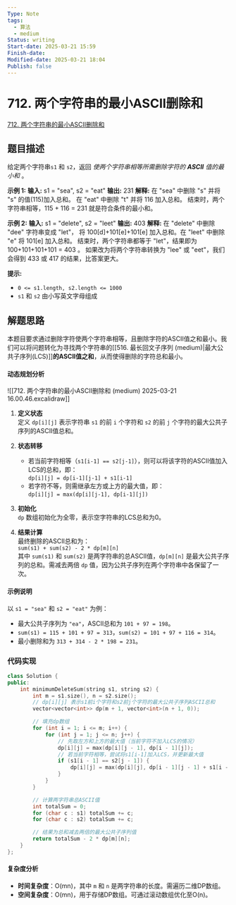 ```yaml
---
Type: Note
tags:
  - 算法
  - medium
Status: writing
Start-date: 2025-03-21 15:59
Finish-date: 
Modified-date: 2025-03-21 18:04
Publish: false
---
```



# 712. 两个字符串的最小ASCII删除和
[712. 两个字符串的最小ASCII删除和](https://leetcode.cn/problems/minimum-ascii-delete-sum-for-two-strings/)

## 题目描述
给定两个字符串`s1` 和 `s2`，返回 _使两个字符串相等所需删除字符的 **ASCII** 值的最小和_ 。

**示例 1:**
**输入:** s1 = "sea", s2 = "eat"
**输出:** 231
**解释:** 在 "sea" 中删除 "s" 并将 "s" 的值(115)加入总和。
在 "eat" 中删除 "t" 并将 116 加入总和。
结束时，两个字符串相等，115 + 116 = 231 就是符合条件的最小和。

**示例 2:**
**输入:** s1 = "delete", s2 = "leet"
**输出:** 403
**解释:** 在 "delete" 中删除 "dee" 字符串变成 "let"，
将 100[d]+101[e]+101[e] 加入总和。在 "leet" 中删除 "e" 将 101[e] 加入总和。
结束时，两个字符串都等于 "let"，结果即为 100+101+101+101 = 403 。
如果改为将两个字符串转换为 "lee" 或 "eet"，我们会得到 433 或 417 的结果，比答案更大。

**提示:**
- `0 <= s1.length, s2.length <= 1000`
- `s1` 和 `s2` 由小写英文字母组成

## 解题思路
本题目要求通过删除字符使两个字符串相等，且删除字符的ASCII值之和最小。我们可以将问题转化为寻找两个字符串的[[516. 最长回文子序列 (medium)|最大公共子序列(LCS)]]**的ASCII值之和**，从而使得删除的字符总和最小。

#### 动态规划分析

![[712. 两个字符串的最小ASCII删除和 (medium) 2025-03-21 16.00.46.excalidraw]]
1. **定义状态**  
   定义 `dp[i][j]` 表示字符串 `s1` 的前 `i` 个字符和 `s2` 的前 `j` 个字符的最大公共子序列的ASCII值总和。

2. **状态转移**  
   - 若当前字符相等（`s1[i-1] == s2[j-1]`），则可以将该字符的ASCII值加入LCS的总和，即：  
     `dp[i][j] = dp[i-1][j-1] + s1[i-1]`  
   - 若字符不等，则需继承左方或上方的最大值，即：  
     `dp[i][j] = max(dp[i][j-1], dp[i-1][j])`

3. **初始化**  
   `dp` 数组初始化为全零，表示空字符串的LCS总和为0。

4. **结果计算**  
   最终删除的ASCII总和为：  
   `sum(s1) + sum(s2) - 2 * dp[m][n]`  
   其中 `sum(s1)` 和 `sum(s2)` 是两字符串的总ASCII值，`dp[m][n]` 是最大公共子序列的总和。需减去两倍 `dp` 值，因为公共子序列在两个字符串中各保留了一次。


#### 示例说明
以 `s1 = "sea"` 和 `s2 = "eat"` 为例：
- 最大公共子序列为 `"ea"`，ASCII总和为 `101 + 97 = 198`。
- `sum(s1) = 115 + 101 + 97 = 313`，`sum(s2) = 101 + 97 + 116 = 314`。
- 最小删除和为 `313 + 314 - 2 * 198 = 231`。



### 代码实现

```cpp
class Solution {
public:
    int minimumDeleteSum(string s1, string s2) {
        int m = s1.size(), n = s2.size();
        // dp[i][j] 表示s1前i个字符和s2前j个字符的最大公共子序列ASCII总和
        vector<vector<int>> dp(m + 1, vector<int>(n + 1, 0));

        // 填充dp数组
        for (int i = 1; i <= m; i++) {
            for (int j = 1; j <= n; j++) {
                // 先取左方和上方的最大值（当前字符不加入LCS的情况）
                dp[i][j] = max(dp[i][j - 1], dp[i - 1][j]);
                // 若当前字符相等，尝试将s1[i-1]加入LCS，并更新最大值
                if (s1[i - 1] == s2[j - 1]) {
                    dp[i][j] = max(dp[i][j], dp[i - 1][j - 1] + s1[i - 1]);
                }
            }
        }

        // 计算两字符串总ASCII值
        int totalSum = 0;
        for (char c : s1) totalSum += c;
        for (char c : s2) totalSum += c;

        // 结果为总和减去两倍的最大公共子序列值
        return totalSum - 2 * dp[m][n];
    }
};
```

#### 复杂度分析
- **时间复杂度**：O(mn)，其中 `m` 和 `n` 是两字符串的长度。需遍历二维DP数组。
- **空间复杂度**：O(mn)，用于存储DP数组。可通过滚动数组优化至O(n)。
